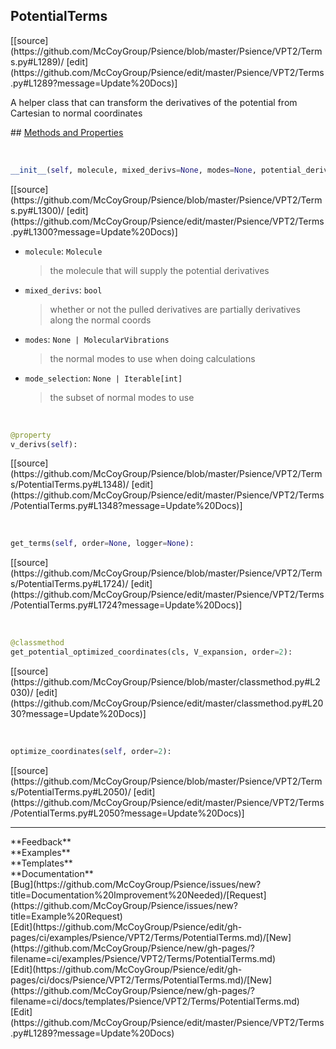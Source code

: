 ## <a id="Psience.VPT2.Terms.PotentialTerms">PotentialTerms</a> 

<div class="docs-source-link" markdown="1">
[[source](https://github.com/McCoyGroup/Psience/blob/master/Psience/VPT2/Terms.py#L1289)/
[edit](https://github.com/McCoyGroup/Psience/edit/master/Psience/VPT2/Terms.py#L1289?message=Update%20Docs)]
</div>

A helper class that can transform the derivatives of the potential from Cartesian to normal coordinates







<div class="collapsible-section">
 <div class="collapsible-section collapsible-section-header" markdown="1">
## <a class="collapse-link" data-toggle="collapse" href="#methods" markdown="1"> Methods and Properties</a> <a class="float-right" data-toggle="collapse" href="#methods"><i class="fa fa-chevron-down"></i></a>
 </div>
 <div class="collapsible-section collapsible-section-body collapse show" id="methods" markdown="1">
 
<a id="Psience.VPT2.Terms.PotentialTerms.__init__" class="docs-object-method">&nbsp;</a> 
```python
__init__(self, molecule, mixed_derivs=None, modes=None, potential_derivatives=None, mode_selection=None, mode_transformation=None, full_surface_mode_selection=None, logger=None, parallelizer=None, checkpointer=None, check_input_force_constants=True, allow_higher_potential_terms=False, hessian_tolerance=0.0001, grad_tolerance=0.0001, freq_tolerance=0.002, **opts): 
```
<div class="docs-source-link" markdown="1">
[[source](https://github.com/McCoyGroup/Psience/blob/master/Psience/VPT2/Terms.py#L1300)/
[edit](https://github.com/McCoyGroup/Psience/edit/master/Psience/VPT2/Terms.py#L1300?message=Update%20Docs)]
</div>

  - `molecule`: `Molecule`
    > the molecule that will supply the potential derivatives
  - `mixed_derivs`: `bool`
    > whether or not the pulled derivatives are partially derivatives along the normal coords
  - `modes`: `None | MolecularVibrations`
    > the normal modes to use when doing calculations
  - `mode_selection`: `None | Iterable[int]`
    > the subset of normal modes to use


<a id="Psience.VPT2.Terms.PotentialTerms.v_derivs" class="docs-object-method">&nbsp;</a> 
```python
@property
v_derivs(self): 
```
<div class="docs-source-link" markdown="1">
[[source](https://github.com/McCoyGroup/Psience/blob/master/Psience/VPT2/Terms/PotentialTerms.py#L1348)/
[edit](https://github.com/McCoyGroup/Psience/edit/master/Psience/VPT2/Terms/PotentialTerms.py#L1348?message=Update%20Docs)]
</div>


<a id="Psience.VPT2.Terms.PotentialTerms.get_terms" class="docs-object-method">&nbsp;</a> 
```python
get_terms(self, order=None, logger=None): 
```
<div class="docs-source-link" markdown="1">
[[source](https://github.com/McCoyGroup/Psience/blob/master/Psience/VPT2/Terms/PotentialTerms.py#L1724)/
[edit](https://github.com/McCoyGroup/Psience/edit/master/Psience/VPT2/Terms/PotentialTerms.py#L1724?message=Update%20Docs)]
</div>


<a id="Psience.VPT2.Terms.PotentialTerms.get_potential_optimized_coordinates" class="docs-object-method">&nbsp;</a> 
```python
@classmethod
get_potential_optimized_coordinates(cls, V_expansion, order=2): 
```
<div class="docs-source-link" markdown="1">
[[source](https://github.com/McCoyGroup/Psience/blob/master/classmethod.py#L2030)/
[edit](https://github.com/McCoyGroup/Psience/edit/master/classmethod.py#L2030?message=Update%20Docs)]
</div>


<a id="Psience.VPT2.Terms.PotentialTerms.optimize_coordinates" class="docs-object-method">&nbsp;</a> 
```python
optimize_coordinates(self, order=2): 
```
<div class="docs-source-link" markdown="1">
[[source](https://github.com/McCoyGroup/Psience/blob/master/Psience/VPT2/Terms/PotentialTerms.py#L2050)/
[edit](https://github.com/McCoyGroup/Psience/edit/master/Psience/VPT2/Terms/PotentialTerms.py#L2050?message=Update%20Docs)]
</div>
 </div>
</div>












---


<div markdown="1" class="text-secondary">
<div class="container">
  <div class="row">
   <div class="col" markdown="1">
**Feedback**   
</div>
   <div class="col" markdown="1">
**Examples**   
</div>
   <div class="col" markdown="1">
**Templates**   
</div>
   <div class="col" markdown="1">
**Documentation**   
</div>
   <div class="col" markdown="1">
   
</div>
   <div class="col" markdown="1">
   
</div>
   <div class="col" markdown="1">
   
</div>
</div>
  <div class="row">
   <div class="col" markdown="1">
[Bug](https://github.com/McCoyGroup/Psience/issues/new?title=Documentation%20Improvement%20Needed)/[Request](https://github.com/McCoyGroup/Psience/issues/new?title=Example%20Request)   
</div>
   <div class="col" markdown="1">
[Edit](https://github.com/McCoyGroup/Psience/edit/gh-pages/ci/examples/Psience/VPT2/Terms/PotentialTerms.md)/[New](https://github.com/McCoyGroup/Psience/new/gh-pages/?filename=ci/examples/Psience/VPT2/Terms/PotentialTerms.md)   
</div>
   <div class="col" markdown="1">
[Edit](https://github.com/McCoyGroup/Psience/edit/gh-pages/ci/docs/Psience/VPT2/Terms/PotentialTerms.md)/[New](https://github.com/McCoyGroup/Psience/new/gh-pages/?filename=ci/docs/templates/Psience/VPT2/Terms/PotentialTerms.md)   
</div>
   <div class="col" markdown="1">
[Edit](https://github.com/McCoyGroup/Psience/edit/master/Psience/VPT2/Terms.py#L1289?message=Update%20Docs)   
</div>
   <div class="col" markdown="1">
   
</div>
   <div class="col" markdown="1">
   
</div>
   <div class="col" markdown="1">
   
</div>
</div>
</div>
</div>